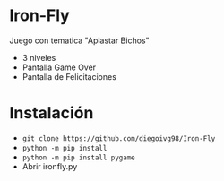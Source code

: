 # Iron-Fly
Juego con tematica "Aplastar Bichos"

- 3 niveles
- Pantalla Game Over
- Pantalla de Felicitaciones

# Instalación

- ``git clone https://github.com/diegoivg98/Iron-Fly``
- ``python -m pip install``
- ``python -m pip install pygame``
- Abrir ironfly.py
